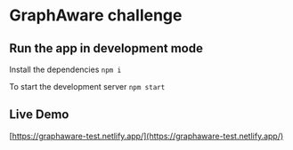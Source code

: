 # GraphAware challenge

## Run the app in development mode

Install the dependencies `npm i`

To start the development server `npm start`

## Live Demo

[https://graphaware-test.netlify.app/](https://graphaware-test.netlify.app/)
